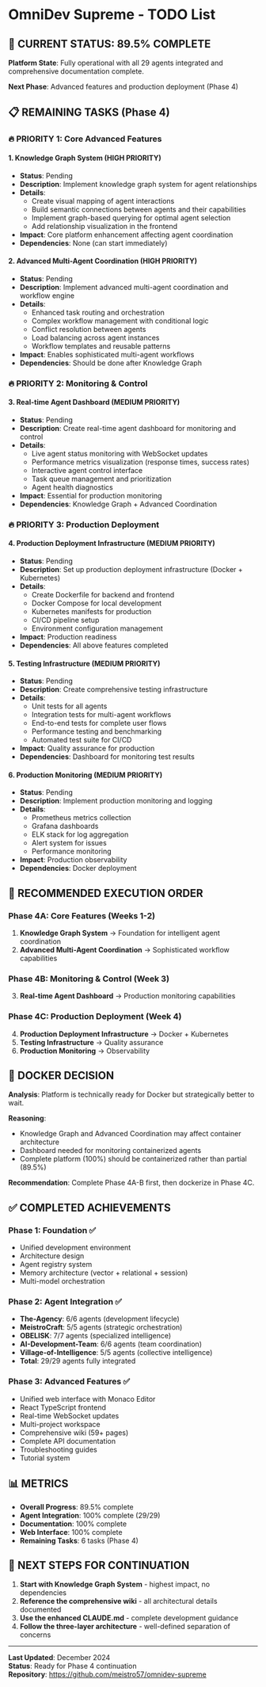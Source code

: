 # OmniDev Supreme - TODO List

## 🎯 **CURRENT STATUS: 89.5% COMPLETE**

**Platform State**: Fully operational with all 29 agents integrated and comprehensive documentation complete.

**Next Phase**: Advanced features and production deployment (Phase 4)

## 📋 **REMAINING TASKS (Phase 4)**

### **🔥 PRIORITY 1: Core Advanced Features**

#### **1. Knowledge Graph System** (HIGH PRIORITY)
- **Status**: Pending
- **Description**: Implement knowledge graph system for agent relationships
- **Details**:
  - Create visual mapping of agent interactions
  - Build semantic connections between agents and their capabilities
  - Implement graph-based querying for optimal agent selection
  - Add relationship visualization in the frontend
- **Impact**: Core platform enhancement affecting agent coordination
- **Dependencies**: None (can start immediately)

#### **2. Advanced Multi-Agent Coordination** (HIGH PRIORITY)
- **Status**: Pending
- **Description**: Implement advanced multi-agent coordination and workflow engine
- **Details**:
  - Enhanced task routing and orchestration
  - Complex workflow management with conditional logic
  - Conflict resolution between agents
  - Load balancing across agent instances
  - Workflow templates and reusable patterns
- **Impact**: Enables sophisticated multi-agent workflows
- **Dependencies**: Should be done after Knowledge Graph

### **🔥 PRIORITY 2: Monitoring & Control**

#### **3. Real-time Agent Dashboard** (MEDIUM PRIORITY)
- **Status**: Pending
- **Description**: Create real-time agent dashboard for monitoring and control
- **Details**:
  - Live agent status monitoring with WebSocket updates
  - Performance metrics visualization (response times, success rates)
  - Interactive agent control interface
  - Task queue management and prioritization
  - Agent health diagnostics
- **Impact**: Essential for production monitoring
- **Dependencies**: Knowledge Graph + Advanced Coordination

### **🔥 PRIORITY 3: Production Deployment**

#### **4. Production Deployment Infrastructure** (MEDIUM PRIORITY)
- **Status**: Pending
- **Description**: Set up production deployment infrastructure (Docker + Kubernetes)
- **Details**:
  - Create Dockerfile for backend and frontend
  - Docker Compose for local development
  - Kubernetes manifests for production
  - CI/CD pipeline setup
  - Environment configuration management
- **Impact**: Production readiness
- **Dependencies**: All above features completed

#### **5. Testing Infrastructure** (MEDIUM PRIORITY)
- **Status**: Pending
- **Description**: Create comprehensive testing infrastructure
- **Details**:
  - Unit tests for all agents
  - Integration tests for multi-agent workflows
  - End-to-end tests for complete user flows
  - Performance testing and benchmarking
  - Automated test suite for CI/CD
- **Impact**: Quality assurance for production
- **Dependencies**: Dashboard for monitoring test results

#### **6. Production Monitoring** (MEDIUM PRIORITY)
- **Status**: Pending
- **Description**: Implement production monitoring and logging
- **Details**:
  - Prometheus metrics collection
  - Grafana dashboards
  - ELK stack for log aggregation
  - Alert system for issues
  - Performance monitoring
- **Impact**: Production observability
- **Dependencies**: Docker deployment

## 🎯 **RECOMMENDED EXECUTION ORDER**

### **Phase 4A: Core Features (Weeks 1-2)**
1. **Knowledge Graph System** → Foundation for intelligent agent coordination
2. **Advanced Multi-Agent Coordination** → Sophisticated workflow capabilities

### **Phase 4B: Monitoring & Control (Week 3)**
3. **Real-time Agent Dashboard** → Production monitoring capabilities

### **Phase 4C: Production Deployment (Week 4)**
4. **Production Deployment Infrastructure** → Docker + Kubernetes
5. **Testing Infrastructure** → Quality assurance
6. **Production Monitoring** → Observability

## 🚫 **DOCKER DECISION**

**Analysis**: Platform is technically ready for Docker but strategically better to wait.

**Reasoning**:
- Knowledge Graph and Advanced Coordination may affect container architecture
- Dashboard needed for monitoring containerized agents
- Complete platform (100%) should be containerized rather than partial (89.5%)

**Recommendation**: Complete Phase 4A-B first, then dockerize in Phase 4C.

## ✅ **COMPLETED ACHIEVEMENTS**

### **Phase 1: Foundation** ✅
- Unified development environment
- Architecture design
- Agent registry system
- Memory architecture (vector + relational + session)
- Multi-model orchestration

### **Phase 2: Agent Integration** ✅
- **The-Agency**: 6/6 agents (development lifecycle)
- **MeistroCraft**: 5/5 agents (strategic orchestration)
- **OBELISK**: 7/7 agents (specialized intelligence)
- **AI-Development-Team**: 6/6 agents (team coordination)
- **Village-of-Intelligence**: 5/5 agents (collective intelligence)
- **Total**: 29/29 agents fully integrated

### **Phase 3: Advanced Features** ✅
- Unified web interface with Monaco Editor
- React TypeScript frontend
- Real-time WebSocket updates
- Multi-project workspace
- Comprehensive wiki (59+ pages)
- Complete API documentation
- Troubleshooting guides
- Tutorial system

## 📊 **METRICS**

- **Overall Progress**: 89.5% complete
- **Agent Integration**: 100% complete (29/29)
- **Documentation**: 100% complete
- **Web Interface**: 100% complete
- **Remaining Tasks**: 6 tasks (Phase 4)

## 🎯 **NEXT STEPS FOR CONTINUATION**

1. **Start with Knowledge Graph System** - highest impact, no dependencies
2. **Reference the comprehensive wiki** - all architectural details documented
3. **Use the enhanced CLAUDE.md** - complete development guidance
4. **Follow the three-layer architecture** - well-defined separation of concerns

---

**Last Updated**: December 2024  
**Status**: Ready for Phase 4 continuation  
**Repository**: https://github.com/meistro57/omnidev-supreme